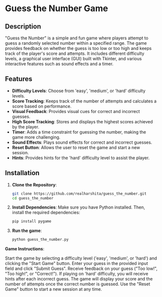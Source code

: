 # Guess the Number Game

## Description
"Guess the Number" is a simple and fun game where players attempt to guess a randomly selected number within a specified range. The game provides feedback on whether the guess is too low or too high and keeps track of the player's score and attempts. It includes different difficulty levels, a graphical user interface (GUI) built with Tkinter, and various interactive features such as sound effects and a timer.

## Features
- **Difficulty Levels**: Choose from 'easy', 'medium', or 'hard' difficulty levels.
- **Score Tracking**: Keeps track of the number of attempts and calculates a score based on performance.
- **Visual Feedback**: Provides visual cues for correct and incorrect guesses.
- **High Score Tracking**: Stores and displays the highest scores achieved by the player.
- **Timer**: Adds a time constraint for guessing the number, making the game more challenging.
- **Sound Effects**: Plays sound effects for correct and incorrect guesses.
- **Reset Button**: Allows the user to reset the game and start a new session.
- **Hints**: Provides hints for the 'hard' difficulty level to assist the player.

## Installation
1. **Clone the Repository**:
   ```bash
   git clone https://github.com/realharshita/guess_the_number.git
   cd guess_the_number

2. **Install Dependencies**:
Make sure you have Python installed. Then, install the required dependencies:
   ```bash
   pip install pygame

3. **Run the game**:
    ```bash
    python guess_the_number.py


**Game Instructions**:

Start the game by selecting a difficulty level ('easy', 'medium', or 'hard') and clicking the "Start Game" button.
Enter your guess in the provided input field and click "Submit Guess".
Receive feedback on your guess ("Too low!", "Too high!", or "Correct!").
If playing on 'hard' difficulty, you will receive hints after each incorrect guess.
The game will display your score and the number of attempts once the correct number is guessed.
Use the "Reset Game" button to start a new session at any time.
